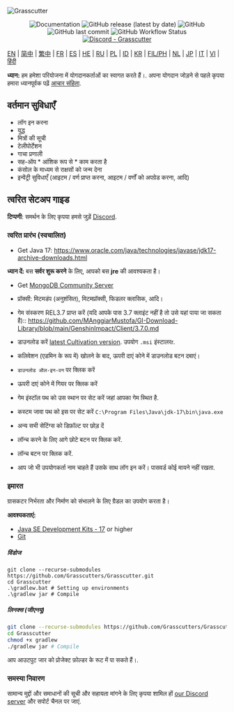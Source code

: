 ![Grasscutter](https://socialify.git.ci/Grasscutters/Grasscutter/image?description=1&forks=1&issues=1&language=1&logo=https%3A%2F%2Fs2.loli.net%2F2022%2F04%2F25%2FxOiJn7lCdcT5Mw1.png&name=1&owner=1&pulls=1&stargazers=1&theme=Light)
<div align="center"><img alt="Documentation" src="https://img.shields.io/badge/Wiki-Grasscutter-blue?style=for-the-badge&link=https://github.com/Grasscutters/Grasscutter/wiki&link=https://github.com/Grasscutters/Grasscutter/wiki"> <img alt="GitHub release (latest by date)" src="https://img.shields.io/github/v/release/Grasscutters/Grasscutter?logo=java&style=for-the-badge"> <img alt="GitHub" src="https://img.shields.io/github/license/Grasscutters/Grasscutter?style=for-the-badge"> <img alt="GitHub last commit" src="https://img.shields.io/github/last-commit/Grasscutters/Grasscutter?style=for-the-badge"> <img alt="GitHub Workflow Status" src="https://img.shields.io/github/actions/workflow/status/Grasscutters/Grasscutter/build.yml?branch=development&logo=github&style=for-the-badge"></div>

<div align="center"><a href="https://discord.gg/T5vZU6UyeG"><img alt="Discord - Grasscutter" src="https://img.shields.io/discord/965284035985305680?label=Discord&logo=discord&style=for-the-badge"></a></div>

[EN](../README.md) | [简中](README_zh-CN.md) | [繁中](README_zh-TW.md) | [FR](README_fr-FR.md) | [ES](README_es-ES.md) | [HE](README_HE.md) | [RU](README_ru-RU.md) | [PL](README_pl-PL.md) | [ID](README_id-ID.md) | [KR](README_ko-KR.md) | [FIL/PH](README_fil-PH.md) | [NL](README_NL.md) | [JP](README_ja-JP.md) | [IT](README_it-IT.md) | [VI](README_vi-VN.md) | [हिंदी](README_hn-IN.md)

**ध्यान:** हम हमेशा परियोजना में योगदानकर्ताओं का स्वागत करते हैं।. अपना योगदान जोड़ने से पहले कृपया हमारा ध्यानपूर्वक पढ़ें [आचार संहिता](https://github.com/Grasscutters/Grasscutter/blob/stable/CONTRIBUTING.md).

## वर्तमान सुविधाएँ

* लॉग इन करना
* युद्ध
* मित्रों की सूची
* टेलीपोर्टेशन
* गाचा प्रणाली
* सह-ऑप * आंशिक रूप से * काम करता है
* कंसोल के माध्यम से राक्षसों को जन्म देना
* इन्वेंट्री सुविधाएँ (आइटम / वर्ण प्राप्त करना, आइटम / वर्णों को अपग्रेड करना, आदि)

## त्वरित सेटअप गाइड

**टिप्पणी**: समर्थन के लिए कृपया हमसे जुड़ें [Discord](https://discord.gg/T5vZU6UyeG).

### त्वरित प्रारंभ (स्वचालित)

- Get Java 17: https://www.oracle.com/java/technologies/javase/jdk17-archive-downloads.html

**ध्यान दें:** बस **सर्वर शुरू करने** के लिए, आपको बस **jre** की आवश्यकता है।
- Get [MongoDB Community Server](https://www.mongodb.com/try/download/community)

* प्रॉक्सी: मिटमडंप (अनुशंसित), मिटमप्रॉक्सी, फिडलर क्लासिक, आदि।
- गेम संस्करण REL3.7 प्राप्त करें (यदि आपके पास 3.7 क्लाइंट नहीं है तो उसे यहां पाया जा सकता है):: https://github.com/MAnggiarMustofa/GI-Download-Library/blob/main/GenshinImpact/Client/3.7.0.md

- डाउनलोड करें [latest Cultivation version](https://github.com/Grasscutters/Cultivation/releases/latest). उपयोग `.msi` इंस्टालरr.
- कलिवेशन (एडमिन के रूप में) खोलने के बाद, ऊपरी दाएं कोने में डाउनलोड बटन दबाएं।
- `डाउनलोड ऑल-इन-वन` पर क्लिक करें
- ऊपरी दाएं कोने में गियर पर क्लिक करें
- गेम इंस्टॉल पथ को उस स्थान पर सेट करें जहां आपका गेम स्थित है.
- कस्टम जावा पथ को इस पर सेट करें `C:\Program Files\Java\jdk-17\bin\java.exe`
- अन्य सभी सेटिंग्स को डिफ़ॉल्ट पर छोड़ दें

- लॉन्च करने के लिए आगे छोटे बटन पर क्लिक करें.
- लॉन्च बटन पर क्लिक करें.
- आप जो भी उपयोगकर्ता नाम चाहते हैं उसके साथ लॉग इन करें। पासवर्ड कोई मायने नहीं रखता.

### इमारत

ग्रासकटर निर्भरता और निर्माण को संभालने के लिए ग्रैडल का उपयोग करता है।

**आवश्यकताएं:**

- [Java SE Development Kits - 17](https://www.oracle.com/java/technologies/javase/jdk17-archive-downloads.html) or higher
- [Git](https://git-scm.com/downloads)

#####  विंडोज

```shell
git clone --recurse-submodules https://github.com/Grasscutters/Grasscutter.git
cd Grasscutter
.\gradlew.bat # Setting up environments
.\gradlew jar # Compile
```

##### लिनक्स (जीएनयू)

```bash
git clone --recurse-submodules https://github.com/Grasscutters/Grasscutter.git
cd Grasscutter
chmod +x gradlew
./gradlew jar # Compile
```

आप आउटपुट जार को प्रोजेक्ट फ़ोल्डर के रूट में पा सकते हैं।.

### समस्या निवारण

सामान्य मुद्दों और समाधानों की सूची और सहायता मांगने के लिए कृपया शामिल हों [our Discord server](https://discord.gg/T5vZU6UyeG) और सपोर्ट चैनल पर जाएं.
